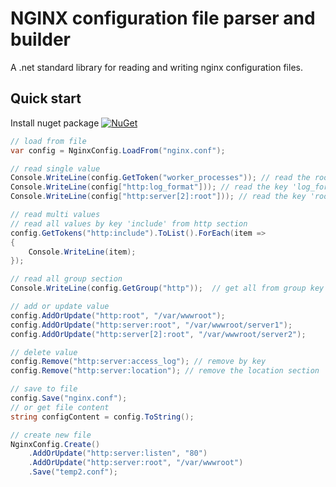 ﻿# NGINX configuration file parser and builder

A .net standard library for reading and writing nginx configuration files.

## Quick start

Install nuget package [![NuGet](https://img.shields.io/nuget/v/NginxConfigParser?style=flat-square)](https://www.nuget.org/packages/NginxConfigParser)

```cs
// load from file
var config = NginxConfig.LoadFrom("nginx.conf");

// read single value
Console.WriteLine(config.GetToken("worker_processes")); // read the root key 'worker_processes'
Console.WriteLine(config["http:log_format"])); // read the key 'log_format' from http section
Console.WriteLine(config["http:server[2]:root"])); // read the key 'root' from second http server

// read multi values
// read all values by key 'include' from http section
config.GetTokens("http:include").ToList().ForEach(item =>
{
    Console.WriteLine(item);
});

// read all group section
Console.WriteLine(config.GetGroup("http"));  // get all from group key 'http'

// add or update value
config.AddOrUpdate("http:root", "/var/wwwroot");
config.AddOrUpdate("http:server:root", "/var/wwwroot/server1");
config.AddOrUpdate("http:server[2]:root", "/var/wwwroot/server2");

// delete value
config.Remove("http:server:access_log"); // remove by key
config.Remove("http:server:location"); // remove the location section

// save to file
config.Save("nginx.conf");
// or get file content
string configContent = config.ToString();

// create new file
NginxConfig.Create()
    .AddOrUpdate("http:server:listen", "80")
    .AddOrUpdate("http:server:root", "/var/wwwroot")
    .Save("temp2.conf");

```
